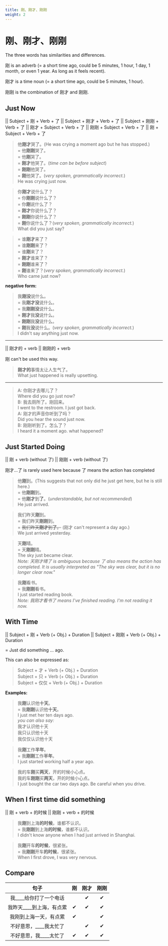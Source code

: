 ```yaml
---
title: 刚、刚才、刚刚
weight: 2
---
```


# 刚、刚才、刚刚

The three words has similarities and differences.

刚 is an adverb (= a short time ago, could be 5 minutes, 1 hour, 1 day, 1 month, or even 1 year. As long as it feels recent).

刚才 is a time noun (= a short time ago, could be 5 minutes, 1 hour).

刚刚 is the combination of 刚才 and 刚刚.

## Just Now

|| Subject + 刚 + Verb + 了
|| Subject + 刚才 + Verb + 了
|| Subject + 刚刚 + Verb + 了
|| 刚才 + Subject + Verb + 了
|| 刚刚 + Subject + Verb + 了
|| 刚 + Subject + Verb + 了

> 他**刚才**哭了。(He was crying a moment ago but he has stopped.)  
= 他**刚刚**哭了。  
= 他**刚**哭了。  
= **刚才**他哭了。(*time can be before subject*)<br>
= **刚刚**他哭了。  
= **刚**他哭了。(*very spoken,  grammatically incorrect.*)<br>
He was crying just now.

> 你**刚才**说什么了？  
= 你**刚刚**说什么了？  
= 你**刚**说什么了？  
= **刚才**你说什么了？  
= **刚刚**你说什么了？  
= **刚**你说什么了？(*very spoken,  grammatically incorrect.*)<br>
What did you just say?

> = 谁**刚才**来了？  
= 谁**刚刚**来了？  
= 谁**刚**来了？  
= **刚才**谁来了？  
= **刚刚**谁来了？  
= **刚**谁来了？(*very spoken,  grammatically incorrect.*)<br>
Who came just now? 

**negative form:**

> 我**刚没**说什么。  
= 我**刚才没**说什么。  
= 我**刚刚没**说什么。  
= **刚才**我**没**说什么。  
= **刚刚**我**没**说什么。  
= **刚**我**没**说什么。(*very spoken,  grammatically incorrect.*)<br>
I didn't say anything just now.

---

|| 刚才的 + verb
|| 刚刚的 + verb

刚 can't be used this way.

> **刚才的**事情太让人生气了。  
What just happened is really upsetting.

---

> A: 你刚才去哪儿了？  
Where did you go just now?  
B: 我去厕所了。刚回来。  
I went to the restroom. I just got back.  
A: 刚才的声音你听到了吗？  
Did you hear the sound just now.  
B: 刚刚听到了。怎么了？  
I heard it a moment ago. what happened?

## Just Started Doing

|| 刚 + verb (without 了)
|| 刚刚 + verb (without 了)

刚才...了 is rarely used here because 了 means the action has completed

> 他**刚**到。(This suggests that not only did he just get here, but he is still here.)  
= 他**刚刚**到。  
= 他**刚才**到**了**。(*understandable, but not recommended*)<br>
He just arrived.

> 我们昨天**刚**到。  
= 我们昨天**刚刚**到。  
= ~~我们昨天**刚才**到**了**。~~ (刚才 can't represent a day ago.)  
We just arrived yesterday.

> 天**刚**晴。  
= 天**刚刚**晴。  
The sky just became clear.  
*Note: 天刚才晴了 is ambiguous because 了 also means the action has completed. It is usually interpreted as "The sky was clear, but it is no longer clear now."*

> 我**刚**看书。  
= 我**刚刚**看书。  
I just started reading book.  
*Note: 我刚才看书了 means I've finished reading. I'm not reading it now.*

## With Time

|| Subject + 刚 + Verb (+ Obj.) + Duration
|| Subject + 刚刚 + Verb (+ Obj.) + Duration

= Just did something ... ago.

This can also be expressed as:

> Subject + 才 + Verb (+ Obj.) + Duration  
Subject + 只 + Verb (+ Obj.) + Duration  
Subject + 仅仅 + Verb (+ Obj.) + Duration

**Examples:**

> 我**刚**认识他**十天**。<br>
= 我**刚刚**认识他**十天**。<br>
I just met her ten days ago.  
*you can also say:*  
我才认识他十天  
我只认识他十天  
我仅仅认识他十天

> 我**刚**工作**半年**。  
= 我**刚刚**工作**半年**。  
I just started working half a year ago.  

> 我的车**刚**买**两天**，开的时候小心点。  
> 我的车**刚刚**买**两天**，开的时候小心点。  
I just bought the car two days ago. Be careful when you drive.

## When I first time did something

|| 刚 + verb + 的时候
|| 刚刚 + verb + 的时候

> 我**刚**到上海**的时候**，谁都不认识。  
= 我**刚刚**到上海**的时候**，谁都不认识。  
I didn't know anyone when I had just arrived in Shanghai.

> 我**刚**开车**的时候**，很紧张。  
= 我**刚刚**开车**的时候**，很紧张。  
When I first drove, I was very nervous.

## Compare

|句子|刚|刚才|刚刚|
|:---:|:---:|:---:|:---:|
|我____给你打了一个电话| |&#10004;|&#10004;|
|我昨天____到上海，有点累|&#10004;|&#10004;|&#10004;|
|我刚到上海一天，有点累|&#10004;| |&#10004;|
|不好意思，____我太忙了| |&#10004;|&#10004;|
|不好意思，我____太忙了|&#10004;|&#10004;|&#10004;|